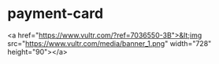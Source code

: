 # payment-card
&lt;a href="https://www.vultr.com/?ref=7036550-3B">&lt;img src="https://www.vultr.com/media/banner_1.png" width="728" height="90">&lt;/a>
